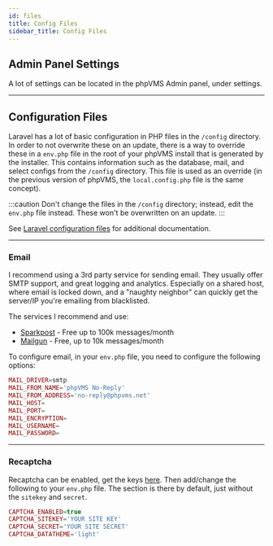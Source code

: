 ```yaml
---
id: files
title: Config Files
sidebar_title: Config Files
---
```

## Admin Panel Settings

A lot of settings can be located in the phpVMS Admin panel, under settings.

---

## Configuration Files

Laravel has a lot of basic configuration in PHP files in the `/config` directory. In order to not overwrite these on an update, there is a way to override these in a `env.php` file in the root of your phpVMS install that is generated by the installer. This contains information  such as the database, mail, and select configs from the `/config` directory. This file is used as an override (in the previous version of phpVMS, the `local.config.php` file is the same concept).

:::caution
Don't change the files in the `/config` directory; instead, edit the `env.php` file instead. These won't be overwritten on an update.
:::

See [Laravel configuration files](https://laravel.com/docs/8.x/configuration#accessing-configuration-values) for additional documentation.

---

### Email

I recommend using a 3rd party service for sending email. They usually offer SMTP support, and great logging and analytics. Especially on a shared host, where email is locked down, and a "naughty neighbor" can quickly get the server/IP you're emailing from blacklisted.

The services I recommend and use:

* [Sparkpost](http://www.sparkpost.com) - Free up to 100k messages/month
* [Mailgun](http://www.mailgun.com) - Free, up to 10k messages/month


To configure email, in your `env.php` file, you need to configure the following options:

```php title="env.php"
MAIL_DRIVER=smtp
MAIL_FROM_NAME='phpVMS No-Reply'
MAIL_FROM_ADDRESS='no-reply@phpvms.net'
MAIL_HOST=
MAIL_PORT=
MAIL_ENCRYPTION=
MAIL_USERNAME=
MAIL_PASSWORD=
```

---

### Recaptcha

Recaptcha can be enabled, get the keys [here](https://www.google.com/recaptcha/admin). Then add/change the following to your `env.php` file. The section is there by default, just without the `sitekey` and `secret`.

```php title="env.php"
CAPTCHA_ENABLED=true
CAPTCHA_SITEKEY='YOUR SITE KEY'
CAPTCHA_SECRET='YOUR SITE SECRET'
CAPTCHA_DATATHEME='light'
```
